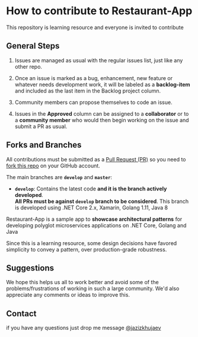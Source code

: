 # How to contribute to Restaurant-App

This repository is learning resource and everyone is invited to contribute

## General Steps

1. Issues are managed as usual with the regular issues list, just like any other repo.

2. Once an issue is marked as a bug, enhancement, new feature or whatever needs development work, it will be labeled as a **backlog-item** and included as the last item in the Backlog project column.

3. Community members can propose themselves to code an issue.

4. Issues in the **Approved** column can be assigned to a **collaborator** or to a **community member** who would then begin working on the issue and submit a PR as usual.


## Forks and Branches

All contributions must be submitted as a [Pull Request (PR)](https://help.github.com/articles/about-pull-requests/) so you need to [fork this repo](https://help.github.com/articles/fork-a-repo/) on your GitHub account.

The main branches are **`develop`** and **`master`**:

- **`develop`**: Contains the latest code **and it is the branch actively developed**.  
**All PRs must be against `develop` branch to be considered**. This branch is developed using .NET Core 2.x, Xamarin, Golang 1.11, Java 8

Restaurant-App is a sample app to **showcase architectural patterns** for developing polyglot microservices applications on .NET Core, Golang and Java

Since this is a learning resource, some design decisions have favored simplicity to convey a pattern, over production-grade robustness.

## Suggestions

We hope this helps us all to work better and avoid some of the problems/frustrations of working in such a large community.
We'd also appreciate any comments or ideas to improve this.

## Contact
if you have any questions just drop me message [@jazizkhujaev](https://twitter.com/jazizkhujaev)